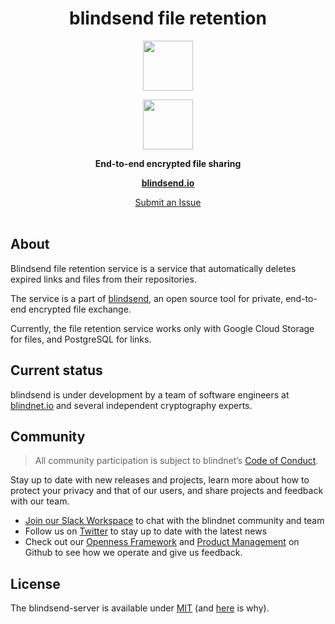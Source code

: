<h1 align="center">
  blindsend file retention
</h1>

<!-- IF branding -->

<p align=center><img src="https://user-images.githubusercontent.com/7578400/163277439-edd00509-1d1b-4565-a0d3-49057ebeb92a.png#gh-light-mode-only" height="80" /></p>
<p align=center><img src="https://user-images.githubusercontent.com/7578400/163549893-117bbd70-b81a-47fd-8e1f-844911e48d68.png#gh-dark-mode-only" height="80" /></p>

<!-- END IF branding -->

<p align="center">
  <strong>End-to-end encrypted file sharing</strong>
</p>

<p align="center">
  <a href="https://blindsend.io"><strong>blindsend.io</strong></a>
</p>

<p align="center">
  <a href="https://github.com/blindnet-io/blindsend-file-retention/issues">Submit an Issue</a>
  <br>
  <br>
</p>

## About

Blindsend file retention service is a service that automatically deletes expired links and files from their repositories.

The service is a part of [blindsend](https://github.com/blindnet-io/blindsend), an open source tool for private, end-to-end encrypted file exchange.

Currently, the file retention service works only with Google Cloud Storage for files, and PostgreSQL for links. 

## Current status

blindsend is under development by a team of software engineers at [blindnet.io](https://blindnet.io) and several independent cryptography experts.

## Community

> All community participation is subject to blindnet’s [Code of Conduct][coc].

Stay up to date with new releases and projects, learn more about how to protect your privacy and that of our users, and share projects and feedback with our team.

- [Join our Slack Workspace][chat] to chat with the blindnet community and team
- Follow us on [Twitter][twitter] to stay up to date with the latest news
- Check out our [Openness Framework][openness] and [Product Management][product] on Github to see how we operate and give us feedback.

## License

The blindsend-server is available under [MIT][license] (and [here](https://github.com/blindnet-io/openness-framework/blob/main/docs/decision-records/DR-0001-oss-license.md) is why).

<!-- project's URLs -->
[new-issue]: https://github.com/blindnet-io/blindsend-file-retention/issues/new/choose
[fork]: https://github.com/blindnet-io/blindsend-file-retention/fork

<!-- common URLs -->
[openness]: https://github.com/blindnet-io/openness-framework
[product]: https://github.com/blindnet-io/product-management
[request]: https://github.com/blindnet-io/devrel-management/issues/new?assignees=noelmace&labels=request%2Ctriage&template=request.yml&title=%5BRequest%5D%3A+
[chat]: https://join.slack.com/t/blindnet/shared_invite/zt-1arqlhqt3-A8dPYXLbrnqz1ZKsz6ItOg
[twitter]: https://twitter.com/blindnet_io
[docs]: https://blindnet.dev/docs
[changelog]: CHANGELOG.md
[license]: LICENSE
[coc]: https://github.com/blindnet-io/openness-framework/blob/main/CODE_OF_CONDUCT.md
